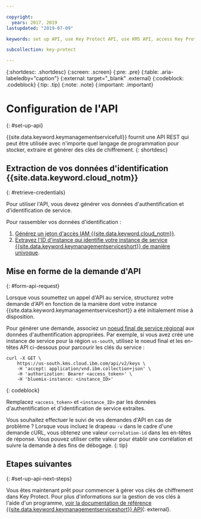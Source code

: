 ```yaml
---

copyright:
  years: 2017, 2019
lastupdated: "2019-07-09"

keywords: set up API, use Key Protect API, use KMS API, access Key Protect API, access KMS API

subcollection: key-protect

---
```


{:shortdesc: .shortdesc}
{:screen: .screen}
{:pre: .pre}
{:table: .aria-labeledby="caption"}
{:external: target="_blank" .external}
{:codeblock: .codeblock}
{:tip: .tip}
{:note: .note}
{:important: .important}

# Configuration de l'API
{: #set-up-api}

{{site.data.keyword.keymanagementservicefull}} fournit une API REST qui peut être utilisée avec n'importe quel langage de programmation pour stocker, extraire et générer des clés de chiffrement.
{: shortdesc}

## Extraction de vos données d'identification {{site.data.keyword.cloud_notm}}
{: #retrieve-credentials}

Pour utiliser l'API, vous devez générer vos données d'authentification et d'identification de service. 

Pour rassembler vos données d'identification :

1. [Générez un jeton d'accès IAM {{site.data.keyword.cloud_notm}}](/docs/services/key-protect?topic=key-protect-retrieve-access-token).
2. [Extrayez l'ID d'instance qui identifie votre instance de service {{site.data.keyword.keymanagementserviceshort}} de manière univoque](/docs/services/key-protect?topic=key-protect-retrieve-instance-ID).

## Mise en forme de la demande d'API
{: #form-api-request}

Lorsque vous soumettez un appel d'API au service, structurez votre demande d'API en fonction de la manière dont votre instance {{site.data.keyword.keymanagementserviceshort}} a été initialement mise à disposition. 

Pour générer une demande, associez un [noeud final de service régional](/docs/services/key-protect?topic=key-protect-regions) aux données d'authentification appropriées. Par exemple, si vous avez créé une instance de service pour la région `us-south`, utilisez le noeud final et les en-têtes API ci-dessous pour parcourir les clés du service :

```cURL
curl -X GET \
    https://us-south.kms.cloud.ibm.com/api/v2/keys \
    -H 'accept: application/vnd.ibm.collection+json' \
    -H 'authorization: Bearer <access_token>' \
    -H 'bluemix-instance: <instance_ID>'
```
{: codeblock} 

Remplacez `<access_token>` et `<instance_ID>` par les données d'authentification et d'identification de service extraites.

Vous souhaitez effectuer le suivi de vos demandes d'API en cas de problème ? Lorsque vous incluez le drapeau `-v` dans le cadre d'une demande cURL, vous obtenez une valeur `correlation-id` dans les en-têtes de réponse. Vous pouvez utiliser cette valeur pour établir une corrélation et suivre la demande à des fins de débogage.
{: tip} 

## Etapes suivantes
{: #set-up-api-next-steps}

Vous êtes maintenant prêt pour commencer à gérer vos clés de chiffrement dans Key Protect. Pour plus d'informations sur la gestion de vos clés à l'aide d'un programme, [voir la documentation de référence {{site.data.keyword.keymanagementserviceshort}} API](https://{DomainName}/apidocs/key-protect){: external}.
